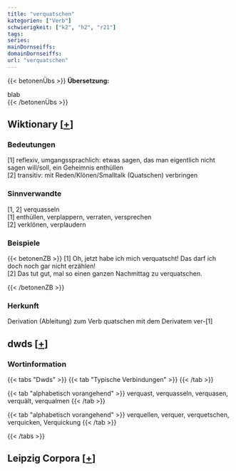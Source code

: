 ```yaml
---
title: "verquatschen"
kategorien: ["Verb"]
schwierigkeit: ["k2", "h2", "r21"]
tags:
series:
mainDornseiffs:
domainDornseiffs:
url: "verquatschen"
---
```


{{< betonenÜbs >}}
**Übersetzung:**  
  
blab  
{{< /betonenÜbs >}}

## Wiktionary [[+](https://de.wiktionary.org/wiki/verquatschen)]

### Bedeutungen
[1] reflexiv, umgangssprachlich: etwas sagen, das man eigentlich nicht sagen will/soll, ein Geheimnis enthüllen  
[2] transitiv: mit Reden/Klönen/Smalltalk (Quatschen) verbringen  

### Sinnverwandte
[1, 2] verquasseln  
[1] enthüllen, verplappern, verraten, versprechen  
[2] verklönen, verplaudern  

### Beispiele
{{< betonenZB >}}
[1] Oh, jetzt habe ich mich verquatscht! Das darf ich doch noch gar nicht erzählen!  
[2] Das tut gut, mal so einen ganzen Nachmittag zu verquatschen.  

{{< /betonenZB >}}
### Herkunft
Derivation (Ableitung) zum Verb quatschen mit dem Derivatem ver-[1]  



## dwds [[+](https://www.dwds.de/wb/verquatschen)]

### Wortinformation
{{< tabs "Dwds" >}}
{{< tab "Typische Verbindungen" >}}
{{< /tab >}}

{{< tab "alphabetisch vorangehend" >}}
verquast, verquasseln, verquasen, verquält, verqualmen
{{< /tab >}}

{{< tab "alphabetisch vorangehend" >}}
verquellen, verquer, verquetschen, verquicken, Verquickung
{{< /tab >}}

{{< /tabs >}}

## Leipzig Corpora [[+](https://corpora.uni-leipzig.de/en/res?word=verquatschen&corpusId=deu_newscrawl-public_2018)]

